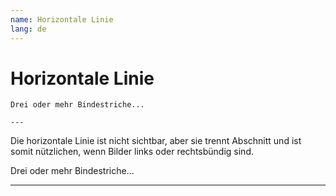 ```yaml
---
name: Horizontale Linie
lang: de
---
```


# Horizontale Linie

```
Drei oder mehr Bindestriche...

---

```

Die horizontale Linie ist nicht sichtbar, aber sie trennt Abschnitt und ist
somit nützlichen, wenn Bilder links oder rechtsbündig sind.

Drei oder mehr Bindestriche...

---
